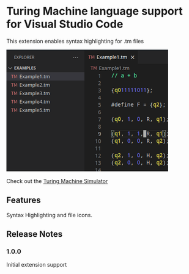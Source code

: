 # Turing Machine language support for Visual Studio Code
This extension enables syntax highlighting for .tm files

![](images/demo.png)


Check out the [Turing Machine Simulator](https://github.com/margual56/TuringMachine)

## Features

Syntax Highlighting and file icons.

## Release Notes

### 1.0.0

Initial extension support
